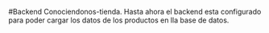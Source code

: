 #Backend Conociendonos-tienda. Hasta ahora el backend esta configurado para poder cargar los datos de los productos en lla base de datos.
